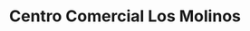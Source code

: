 ---
title: "Centro Comercial Los Molinos"
url: /caracas/centro-comercial-los-molinos/
shop: Einkaufszentrum
---